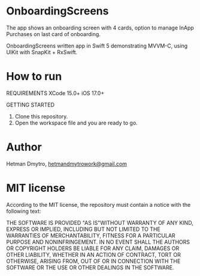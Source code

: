 # OnboardingScreens
The app shows an onboarding screen with 4 cards, option to manage InApp Purchases on last card of onboarding.

OnboardingScreens written app in Swift 5 demonstrating MVVM-C, using UIKit with SnapKit + RxSwift.

# How to run 
REQUIREMENTS 
  XCode 15.0+
  iOS 17.0+

GETTING STARTED
  1. Clone this repository.
  2. Open the workspace file and you are ready to go.

# Author
Hetman Dmytro, hetmandmytrowork@gmail.com

# MIT license
According to the MIT license, the repository must contain a notice with the following text:

THE SOFTWARE IS PROVIDED "AS IS"WITHOUT WARRANTY OF ANY KIND,
EXPRESS OR
IMPLIED, INCLUDING BUT NOT LIMITED TO THE WARRANTIES OF
MERCHANTABILITY,
FITNESS FOR A PARTICULAR PURPOSE AND NONINFRINGEMENT. IN NO
EVENT SHALL THE
AUTHORS OR COPYRIGHT HOLDERS BE LIABLE FOR ANY CLAIM, DAMAGES
OR OTHER
LIABILITY, WHETHER IN AN ACTION OF CONTRACT, TORT OR OTHERWISE,
ARISING FROM,
OUT OF OR IN CONNECTION WITH THE SOFTWARE OR THE USE OR OTHER
DEALINGS IN THE SOFTWARE.
